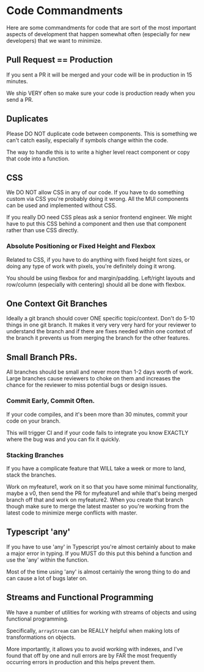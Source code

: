 # Code Commandments

Here are some commandments for code that are sort of the most important aspects
of development that happen somewhat often (especially for new developers) that 
we want to minimize.

## Pull Request == Production

If you sent a PR it will be merged and your code will be in production in 15
minutes.

We ship VERY often so make sure your code is production ready when you send a PR.

## Duplicates

Please DO NOT duplicate code between components.  This is something we can't
catch easily, especially if symbols change within the code.

The way to handle this is to write a higher level react component or copy that
code into a function.

## CSS

We DO NOT allow CSS in any of our code.  If you have to do something custom via
CSS you're probably doing it wrong.  All the MUI components can be used and
implemented without CSS.

If you really DO need CSS pleas ask a senior frontend engineer.  We might have
to put this CSS behind a component and then use that component rather than use
CSS directly.

### Absolute Positioning or Fixed Height and Flexbox

Related to CSS, if you have to do anything with fixed height font sizes, or doing 
any type of work with pixels, you're definitely doing it wrong.  

You should be using flexbox for and margin/padding.  Left/right layouts and 
row/column (especially with centering) should all be done with flexbox.

## One Context Git Branches

Ideally a git branch should cover ONE specific topic/context.  Don't do 5-10
things in one git branch.  It makes it very very very hard for your reviewer to
understand the branch and if there are fixes needed within one context of the
branch it prevents us from merging the branch for the other features.

## Small Branch PRs.

All branches should be small and never more than 1-2 days worth of work.  Large
branches cause reviewers to choke on them and increases the chance for the reviewer
to miss potential bugs or design issues.

### Commit Early, Commit Often.

If your code compiles, and it's been more than 30 minutes, commit your code on your branch.

This will trigger CI and if your code fails to integrate you know EXACTLY where
the bug was and you can fix it quickly.

### Stacking Branches

If you have a complicate feature that WILL take a week or more to land, stack
the branches.

Work on myfeature1, work on it so that you have some minimal functionality,
maybe a v0, then send the PR for myfeature1 and while that's being merged branch
off that and work on myfeature2.  When you create that branch though make sure
to merge the latest master so you're working from the latest code to minimize
merge conflicts with master.

## Typescript 'any'

If you have to use 'any' in Typescript you're almost certainly about to make a
major error in typing.  If you MUST do this put this behind a function and
use the 'any' within the function.

Most of the time using 'any' is almost certainly the wrong thing to do and can
cause a lot of bugs later on.

## Streams and Functional Programming

We have a number of utilities for working with streams of objects and using functional programming.

Specifically, ```arrayStream``` can be REALLY helpful when making lots of transformations on objects.

More importantly, it allows you to avoid working with indexes, and I've found
that off by one and null errors are by FAR the most frequently occurring errors
in production and this helps prevent them.

